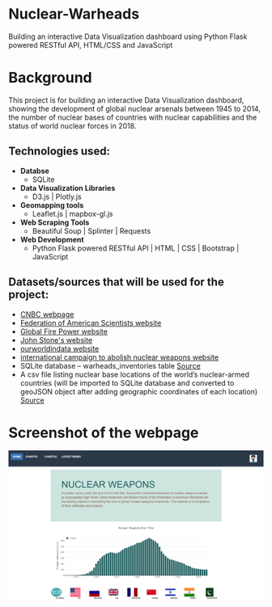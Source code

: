 # Nuclear-Warheads
Building an interactive Data Visualization dashboard using Python Flask powered RESTful API, HTML/CSS and JavaScript

# Background
This project is for building an interactive Data Visualization dashboard, showing the development of global nuclear arsenals between 1945 to 2014, the number of nuclear bases of countries with nuclear capabilities and the status of world nuclear forces in 2018.

## Technologies used:
* **Databse**
  * SQLite
* **Data Visualization Libraries**
  * D3.js | Plotly.js
* **Geomapping tools**
  * Leaflet.js | mapbox-gl.js
* **Web Scraping Tools**
  * Beautiful Soup | Splinter | Requests
* **Web Development**
  * Python Flask powered RESTful API | HTML | CSS | Bootstrap | JavaScript


## Datasets/sources that will be used for the project:
* [CNBC webpage](https://www.cnbc.com/2018/07/23/us-and-russia-control-most-of-the-worlds-nuclear-weapons.html)
* [Federation of American Scientists website](https://fas.org/issues/nuclear-weapons/status-world-nuclear-forces/)
* [Global Fire Power website](https://www.globalfirepower.com/countries-listing-nato-members.asp)
* [John Stone's website](http://www.johnstonsarchive.net/nuclear/tests/wrjp205a.html)
* [ourworldindata website](https://ourworldindata.org/nuclear-weapons)
* [international campaign to abolish nuclear weapons website](http://www.icanw.org/the-facts/nuclear-arsenals/)
* SQLite database – warheads_inventories table [Source](https://www.tandfonline.com)
* A csv file listing nuclear base locations of the world’s nuclear-armed countries (will be imported to SQLite database and converted to geoJSON object after adding geographic coordinates of each location) [Source](https://www.tandfonline.com/doi/full/10.1080/00963402.2017.1363995)

# Screenshot of the webpage
![4-scatter](webpage.png)
